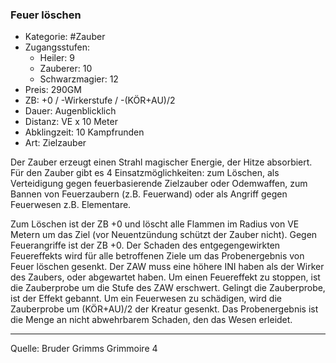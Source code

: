 ### Feuer löschen

- Kategorie: #Zauber
- Zugangsstufen:
  - Heiler: 9
  - Zauberer: 10
  - Schwarzmagier: 12
- Preis: 290GM
- ZB: +0 / -Wirkerstufe / -(KÖR+AU)/2
- Dauer: Augenblicklich
- Distanz: VE x 10 Meter
- Abklingzeit: 10 Kampfrunden
- Art: Zielzauber

Der Zauber erzeugt einen Strahl magischer Energie, der Hitze absorbiert. Für den Zauber gibt es 4 Einsatzmöglichkeiten: zum Löschen, als Verteidigung gegen feuerbasierende Zielzauber oder Odemwaffen, zum Bannen von Feuerzaubern (z.B. Feuerwand) oder als Angriff gegen Feuerwesen z.B. Elementare.

Zum Löschen ist der ZB +0 und löscht alle Flammen im Radius von VE Metern um das Ziel (vor Neuentzündung schützt der Zauber nicht). Gegen Feuerangriffe ist der ZB +0. Der Schaden des entgegengewirkten Feuereffekts wird für alle betroffenen Ziele um das Probenergebnis von Feuer löschen gesenkt. Der ZAW muss eine höhere INI haben als der Wirker des Zaubers, oder abgewartet haben. Um einen Feuereffekt zu stoppen, ist die Zauberprobe um die Stufe des ZAW erschwert. Gelingt die Zauberprobe, ist der Effekt gebannt. Um ein Feuerwesen zu schädigen, wird die Zauberprobe um (KÖR+AU)/2 der Kreatur gesenkt. Das Probenergebnis ist die Menge an nicht abwehrbarem Schaden, den das Wesen erleidet.

---

Quelle: Bruder Grimms Grimmoire 4
